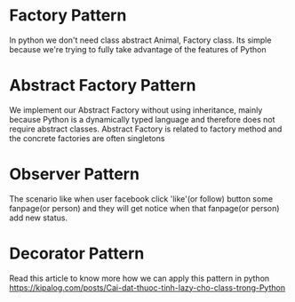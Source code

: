 # Factory Pattern
In python we don't need class abstract Animal, Factory class. Its simple because we're trying to fully take advantage of the features of Python

# Abstract Factory Pattern
We implement our Abstract Factory without using inheritance, mainly because Python is a dynamically typed language and therefore does not require abstract classes. Abstract Factory is related to factory method and the concrete factories are often singletons

# Observer Pattern
The scenario like when user facebook click 'like'(or follow) button some fanpage(or person) and they will get notice when that fanpage(or person) add new status.

# Decorator Pattern
Read this article to know more how we can apply this pattern in python https://kipalog.com/posts/Cai-dat-thuoc-tinh-lazy-cho-class-trong-Python